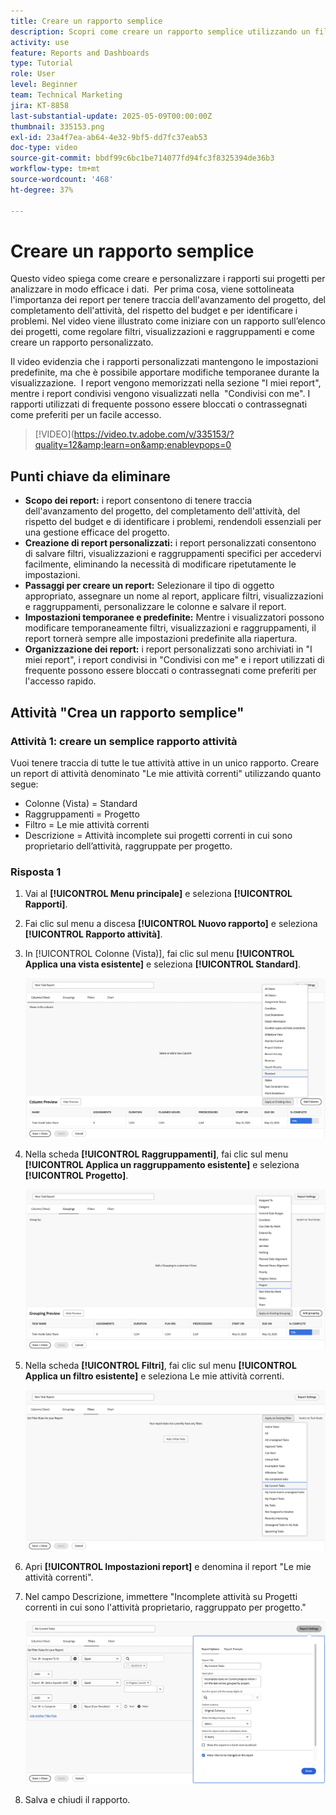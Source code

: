 ```yaml
---
title: Creare un rapporto semplice
description: Scopri come creare un rapporto semplice utilizzando un filtro, una vista e un raggruppamento esistenti in Workfront.
activity: use
feature: Reports and Dashboards
type: Tutorial
role: User
level: Beginner
team: Technical Marketing
jira: KT-8858
last-substantial-update: 2025-05-09T00:00:00Z
thumbnail: 335153.png
exl-id: 23a4f7ea-ab64-4e32-9bf5-dd7fc37eab53
doc-type: video
source-git-commit: bbdf99c6bc1be714077fd94fc3f8325394de36b3
workflow-type: tm+mt
source-wordcount: '468'
ht-degree: 37%

---
```


# Creare un rapporto semplice

Questo video spiega come creare e personalizzare i rapporti sui progetti per analizzare in modo efficace i dati. &#x200B; Per prima cosa, viene sottolineata l&#39;importanza dei report per tenere traccia dell&#39;avanzamento del progetto, del completamento dell&#39;attività, del rispetto del budget e per identificare i problemi. Nel video viene illustrato come iniziare con un rapporto sull’elenco dei progetti, come regolare filtri, visualizzazioni e raggruppamenti e come creare un rapporto personalizzato. &#x200B; &#x200B;

Il video evidenzia che i rapporti personalizzati mantengono le impostazioni predefinite, ma che è possibile apportare modifiche temporanee durante la visualizzazione. &#x200B; I report vengono memorizzati nella sezione &quot;I miei report&quot;, mentre i report condivisi vengono visualizzati nella &#x200B; &quot;Condivisi con me&quot;. I rapporti utilizzati di frequente possono essere bloccati o contrassegnati come preferiti per un facile accesso. &#x200B;

>[!VIDEO](https://video.tv.adobe.com/v/335153/?quality=12&amp;learn=on&amp;enablevpops=0

## Punti chiave da eliminare


* **Scopo dei report:** i report consentono di tenere traccia dell&#39;avanzamento del progetto, del completamento dell&#39;attività, del rispetto del budget e di identificare i problemi, rendendoli essenziali per una gestione efficace del progetto.
* **Creazione di report personalizzati:** i report personalizzati consentono di salvare filtri, visualizzazioni e raggruppamenti specifici per accedervi facilmente, eliminando la necessità di modificare ripetutamente le impostazioni. &#x200B;
* **Passaggi per creare un report:** Selezionare il tipo di oggetto appropriato, assegnare un nome al report, applicare filtri, visualizzazioni e raggruppamenti, personalizzare le colonne e salvare il report. &#x200B;
* **Impostazioni temporanee e predefinite&#x200B;:** Mentre i visualizzatori possono modificare temporaneamente filtri, visualizzazioni e raggruppamenti, il report tornerà sempre alle impostazioni predefinite alla riapertura. &#x200B;
* **Organizzazione dei report:** i report personalizzati sono archiviati in &quot;I miei report&quot;, i report condivisi in &quot;Condivisi con me&quot; e i report utilizzati di frequente possono essere bloccati o contrassegnati come preferiti per l&#39;accesso rapido. &#x200B;



## Attività &quot;Crea un rapporto semplice&quot;

### Attività 1: creare un semplice rapporto attività

Vuoi tenere traccia di tutte le tue attività attive in un unico rapporto. Creare un report di attività denominato &quot;Le mie attività correnti&quot; utilizzando quanto segue:

* Colonne (Vista) = Standard
* Raggruppamenti = Progetto
* Filtro = Le mie attività correnti
* Descrizione = Attività incomplete sui progetti correnti in cui sono proprietario dell’attività, raggruppate per progetto.

### Risposta 1

1. Vai al **[!UICONTROL Menu principale]** e seleziona **[!UICONTROL Rapporti]**.
1. Fai clic sul menu a discesa **[!UICONTROL Nuovo rapporto]** e seleziona **[!UICONTROL Rapporto attività]**.
1. In [!UICONTROL Colonne (Vista)], fai clic sul menu **[!UICONTROL Applica una vista esistente]** e seleziona **[!UICONTROL Standard]**.

   ![Immagine della schermata per creare colonne in un rapporto sulle attività](assets/simple-task-report-columns.png)

1. Nella scheda **[!UICONTROL Raggruppamenti]**, fai clic sul menu **[!UICONTROL Applica un raggruppamento esistente]** e seleziona **[!UICONTROL Progetto]**.

   ![Immagine della schermata per creare raggruppamenti in un rapporto di attività](assets/simple-task-report-groupings.png)

1. Nella scheda **[!UICONTROL Filtri]**, fai clic sul menu **[!UICONTROL Applica un filtro esistente]** e seleziona Le mie attività correnti.

   ![Immagine della schermata per creare filtri in un rapporto sulle attività](assets/simple-task-report-filters.png)

1. Apri **[!UICONTROL Impostazioni report]** e denomina il report &quot;Le mie attività correnti&quot;.
1. Nel campo Descrizione, immettere &quot;Incomplete
attività su Progetti correnti in cui sono l&#39;attività
proprietario, raggruppato per progetto.&quot;

   ![Immagine della schermata delle impostazioni del rapporto in un rapporto delle attività](assets/simple-task-report-report-settings.png)

1. Salva e chiudi il rapporto.
